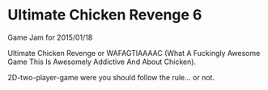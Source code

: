 # Ultimate Chicken Revenge 6
Game Jam for 2015/01/18

Ultimate Chicken Revenge or WAFAGTIAAAAC (What A Fuckingly Awesome Game This Is Awesomely Addictive And About Chicken).

2D-two-player-game were you should follow the rule... or not.

